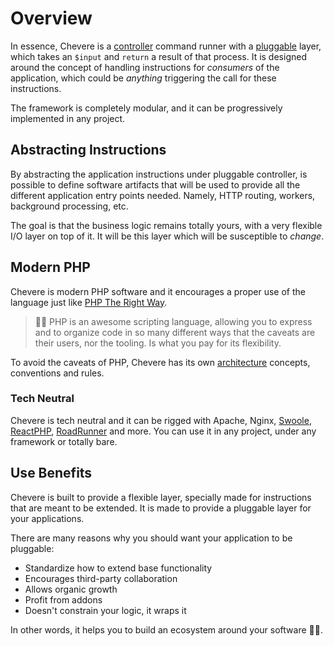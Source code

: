 # Overview

In essence, Chevere is a [controller](./../components/controller.md) command runner with a [pluggable](../components/Pluggable.md) layer, which takes an `$input` and `return` a result of that process. It is designed around the concept of handling instructions for *consumers* of the application, which could be _anything_ triggering the call for these instructions.

The framework is completely modular, and it can be progressively implemented in any project.

## Abstracting Instructions

By abstracting the application instructions under pluggable controller, is possible to define software artifacts that will be used to provide all the different application entry points needed. Namely, HTTP routing, workers, background processing, etc.

The goal is that the business logic remains totally yours, with a very flexible I/O layer on top of it. It will be this layer which will be susceptible to _change_.

## Modern PHP

Chevere is modern PHP software and it encourages a proper use of the language just like [PHP The Right Way](https://phptherightway.com/).

> 🧔🏾 PHP is an awesome scripting language, allowing you to express and to organize code in so many different ways that the caveats are their users, nor the tooling. Is what you pay for its flexibility.

To avoid the caveats of PHP, Chevere has its own [architecture](./../architecture/README.md) concepts, conventions and rules.

### Tech Neutral

Chevere is tech neutral and it can be rigged with Apache, Nginx, [Swoole](https://www.swoole.co.uk/), [ReactPHP](https://reactphp.org/), [RoadRunner](https://roadrunner.dev/) and more. You can use it in any project, under any framework or totally bare.

## Use Benefits

Chevere is built to provide a flexible layer, specially made for instructions that are meant to be extended. It is made to provide a pluggable layer for your applications.

There are many reasons why you should want your application to be pluggable:

* Standardize how to extend base functionality
* Encourages third-party collaboration
* Allows organic growth
* Profit from addons
* Doesn't constrain your logic, it wraps it

In other words, it helps you to build an ecosystem around your software 👏🏾.

